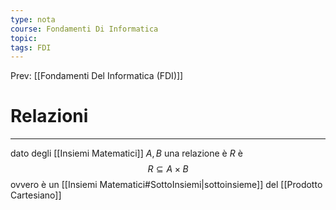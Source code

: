 ```yaml
---
type: nota
course: Fondamenti Di Informatica
topic: 
tags: FDI
---
```


Prev: [[Fondamenti Del Informatica (FDI)]]

# Relazioni
---
dato degli [[Insiemi Matematici]] $A,B$ una relazione è $R$ è $$R\subseteq A\times B$$
ovvero è un [[Insiemi Matematici#SottoInsiemi|sottoinsieme]] del [[Prodotto Cartesiano]]